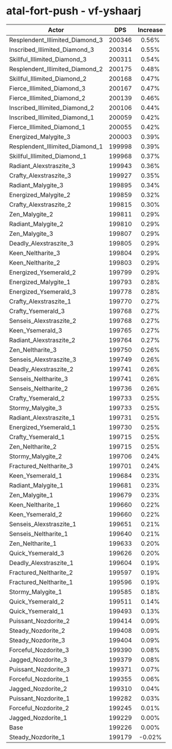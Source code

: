 # atal-fort-push - vf-yshaarj
| Actor | DPS | Increase |
|---|:---:|:---:|
|Resplendent_Illimited_Diamond_3|200346|0.56%|
|Inscribed_Illimited_Diamond_3|200314|0.55%|
|Skillful_Illimited_Diamond_3|200311|0.54%|
|Resplendent_Illimited_Diamond_2|200175|0.48%|
|Skillful_Illimited_Diamond_2|200168|0.47%|
|Fierce_Illimited_Diamond_3|200167|0.47%|
|Fierce_Illimited_Diamond_2|200139|0.46%|
|Inscribed_Illimited_Diamond_2|200106|0.44%|
|Inscribed_Illimited_Diamond_1|200059|0.42%|
|Fierce_Illimited_Diamond_1|200055|0.42%|
|Energized_Malygite_3|200003|0.39%|
|Resplendent_Illimited_Diamond_1|199998|0.39%|
|Skillful_Illimited_Diamond_1|199968|0.37%|
|Radiant_Alexstraszite_3|199943|0.36%|
|Crafty_Alexstraszite_3|199927|0.35%|
|Radiant_Malygite_3|199895|0.34%|
|Energized_Malygite_2|199859|0.32%|
|Crafty_Alexstraszite_2|199815|0.30%|
|Zen_Malygite_2|199811|0.29%|
|Radiant_Malygite_2|199810|0.29%|
|Zen_Malygite_3|199807|0.29%|
|Deadly_Alexstraszite_3|199805|0.29%|
|Keen_Neltharite_3|199804|0.29%|
|Keen_Neltharite_2|199803|0.29%|
|Energized_Ysemerald_2|199799|0.29%|
|Energized_Malygite_1|199793|0.28%|
|Energized_Ysemerald_3|199778|0.28%|
|Crafty_Alexstraszite_1|199770|0.27%|
|Crafty_Ysemerald_3|199768|0.27%|
|Senseis_Alexstraszite_2|199768|0.27%|
|Keen_Ysemerald_3|199765|0.27%|
|Radiant_Alexstraszite_2|199764|0.27%|
|Zen_Neltharite_3|199750|0.26%|
|Senseis_Alexstraszite_3|199749|0.26%|
|Deadly_Alexstraszite_2|199741|0.26%|
|Senseis_Neltharite_3|199741|0.26%|
|Senseis_Neltharite_2|199736|0.26%|
|Crafty_Ysemerald_2|199733|0.25%|
|Stormy_Malygite_3|199733|0.25%|
|Radiant_Alexstraszite_1|199731|0.25%|
|Energized_Ysemerald_1|199730|0.25%|
|Crafty_Ysemerald_1|199715|0.25%|
|Zen_Neltharite_2|199715|0.25%|
|Stormy_Malygite_2|199706|0.24%|
|Fractured_Neltharite_3|199701|0.24%|
|Keen_Ysemerald_1|199684|0.23%|
|Radiant_Malygite_1|199681|0.23%|
|Zen_Malygite_1|199679|0.23%|
|Keen_Neltharite_1|199660|0.22%|
|Keen_Ysemerald_2|199660|0.22%|
|Senseis_Alexstraszite_1|199651|0.21%|
|Senseis_Neltharite_1|199640|0.21%|
|Zen_Neltharite_1|199633|0.20%|
|Quick_Ysemerald_3|199626|0.20%|
|Deadly_Alexstraszite_1|199604|0.19%|
|Fractured_Neltharite_2|199597|0.19%|
|Fractured_Neltharite_1|199596|0.19%|
|Stormy_Malygite_1|199585|0.18%|
|Quick_Ysemerald_2|199511|0.14%|
|Quick_Ysemerald_1|199493|0.13%|
|Puissant_Nozdorite_2|199414|0.09%|
|Steady_Nozdorite_2|199408|0.09%|
|Steady_Nozdorite_3|199404|0.09%|
|Forceful_Nozdorite_3|199390|0.08%|
|Jagged_Nozdorite_3|199379|0.08%|
|Puissant_Nozdorite_3|199371|0.07%|
|Forceful_Nozdorite_1|199355|0.06%|
|Jagged_Nozdorite_2|199310|0.04%|
|Puissant_Nozdorite_1|199282|0.03%|
|Forceful_Nozdorite_2|199245|0.01%|
|Jagged_Nozdorite_1|199229|0.00%|
|Base|199226|0.00%|
|Steady_Nozdorite_1|199179|-0.02%|
